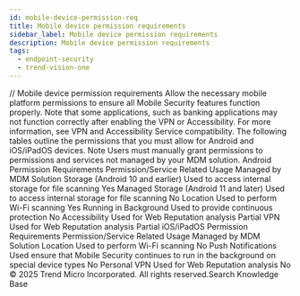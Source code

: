 ```yaml
---
id: mobile-device-permission-req
title: Mobile device permission requirements
sidebar_label: Mobile device permission requirements
description: Mobile device permission requirements
tags:
  - endpoint-security
  - trend-vision-one
---
```


/*<![CDATA[*/ $('#title').html($('meta[name=map-description]').attr('content')); /*]]>*/ Mobile device permission requirements Allow the necessary mobile platform permissions to ensure all Mobile Security features function properly. Note that some applications, such as banking applications may not function correctly after enabling the VPN or Accessibility. For more information, see VPN and Accessibility Service compatibility. The following tables outline the permissions that you must allow for Android and iOS/iPadOS devices. Note Users must manually grant permissions to permissions and services not managed by your MDM solution. Android Permission Requirements Permission/Service Related Usage Managed by MDM Solution Storage (Android 10 and earlier) Used to access internal storage for file scanning Yes Managed Storage (Android 11 and later) Used to access internal storage for file scanning No Location Used to perform Wi-Fi scanning Yes Running in Background Used to provide continuous protection No Accessibility Used for Web Reputation analysis Partial VPN Used for Web Reputation analysis Partial iOS/iPadOS Permission Requirements Permission/Service Related Usage Managed by MDM Solution Location Used to perform Wi-Fi scanning No Push Notifications Used ensure that Mobile Security continues to run in the background on special device types No Personal VPN Used for Web Reputation analysis No © 2025 Trend Micro Incorporated. All rights reserved.Search Knowledge Base